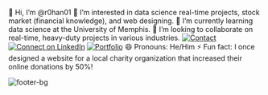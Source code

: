 👋 Hi, I’m @r0han01
👀 I’m interested in data science real-time projects, stock market (financial knowledge), and web designing.
🌱 I’m currently learning data science at the University of Memphis.
💞️ I’m looking to collaborate on real-time, heavy-duty projects in various industries.
<a href="mailto:queries@rkatkam.com"><img src="https://img.shields.io/badge/Contact-queries@rkatkam.com-blue" alt="Contact"></a>
<a href="link_to_your_linkedin_profile"><img src="https://img.shields.io/badge/-Connect%20on%20LinkedIn-blue" alt="Connect on LinkedIn"></a>
<a href="link_to_your_portfolio"><img src="https://img.shields.io/badge/-Portfolio-green" alt="Portfolio"></a>
😄 Pronouns: He/Him
⚡ Fun fact: I once designed a website for a local charity organization that increased their online donations by 50%!


<!---
r0han01/r0han01 is a ✨ special ✨ repository because its `README.md` (this file) appears on your GitHub profile.
You can click the Preview link to take a look at your changes.
--->
![footer-bg](https://github.com/r0han01/r0han01/assets/168735672/a81f07ab-cc08-4c4c-947e-9ed4a90a71aa)
